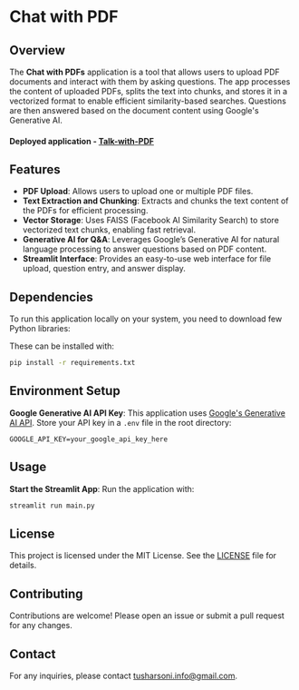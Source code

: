 # Chat with PDF

## Overview
The **Chat with PDFs** application is a tool that allows users to upload PDF documents and interact with them by asking questions. The app processes the content of uploaded PDFs, splits the text into chunks, and stores it in a vectorized format to enable efficient similarity-based searches. Questions are then answered based on the document content using Google's Generative AI.

#### Deployed application - [Talk-with-PDF](https://chats-with-pdf.streamlit.app/)

## Features
- **PDF Upload**: Allows users to upload one or multiple PDF files.
- **Text Extraction and Chunking**: Extracts and chunks the text content of the PDFs for efficient processing.
- **Vector Storage**: Uses FAISS (Facebook AI Similarity Search) to store vectorized text chunks, enabling fast retrieval.
- **Generative AI for Q&A**: Leverages Google’s Generative AI for natural language processing to answer questions based on PDF content.
- **Streamlit Interface**: Provides an easy-to-use web interface for file upload, question entry, and answer display.

## Dependencies
To run this application locally on your system, you need to download few Python libraries:

These can be installed with:
```bash
pip install -r requirements.txt
```

## Environment Setup
**Google Generative AI API Key**: This application uses [Google's Generative AI API](https://ai.google.dev/). Store your API key in a `.env` file in the root directory:
   ```plaintext
   GOOGLE_API_KEY=your_google_api_key_here
   ```

## Usage
**Start the Streamlit App**:
   Run the application with:
   ```bash
   streamlit run main.py
   ```

## License
This project is licensed under the MIT License. See the [LICENSE](LICENCE) file for details.

## Contributing
Contributions are welcome! Please open an issue or submit a pull request for any changes.

## Contact
For any inquiries, please contact tusharsoni.info@gmail.com.
